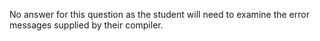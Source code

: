 No answer for this question as the student will need to examine the error messages supplied by their compiler.